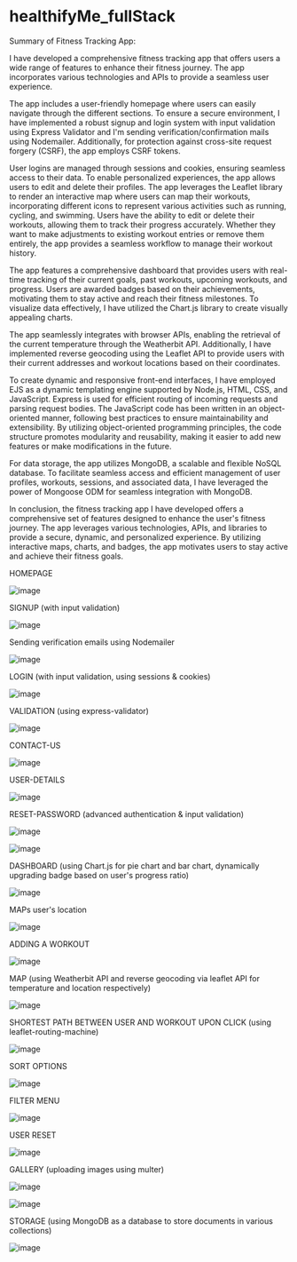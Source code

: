 # healthifyMe_fullStack

Summary of Fitness Tracking App:

I have developed a comprehensive fitness tracking app that offers users a wide range of features to enhance their fitness journey. The app incorporates various technologies and APIs to provide a seamless user experience.

The app includes a user-friendly homepage where users can easily navigate through the different sections. To ensure a secure environment, I have implemented a robust signup and login system with input validation using Express Validator and I'm sending verification/confirmation mails using Nodemailer. Additionally, for protection against cross-site request forgery (CSRF), the app employs CSRF tokens.

User logins are managed through sessions and cookies, ensuring seamless access to their data. To enable personalized experiences, the app allows users to edit and delete their profiles. The app leverages the Leaflet library to render an interactive map where users can map their workouts, incorporating different icons to represent various activities such as running, cycling, and swimming. Users have the ability to edit or delete their workouts, allowing them to track their progress accurately. Whether they want to make adjustments to existing workout entries or remove them entirely, the app provides a seamless workflow to manage their workout history.

The app features a comprehensive dashboard that provides users with real-time tracking of their current goals, past workouts, upcoming workouts, and progress. Users are awarded badges based on their achievements, motivating them to stay active and reach their fitness milestones. To visualize data effectively, I have utilized the Chart.js library to create visually appealing charts. 

The app seamlessly integrates with browser APIs, enabling the retrieval of the current temperature through the Weatherbit API. Additionally, I have implemented reverse geocoding using the Leaflet API to provide users with their current addresses and workout locations based on their coordinates.

To create dynamic and responsive front-end interfaces, I have employed EJS as a dynamic templating engine supported by Node.js, HTML, CSS, and JavaScript. Express is used for efficient routing of incoming requests and parsing request bodies. The JavaScript code has been written in an object-oriented manner, following best practices to ensure maintainability and extensibility. By utilizing object-oriented programming principles, the code structure promotes modularity and reusability, making it easier to add new features or make modifications in the future.

For data storage, the app utilizes MongoDB, a scalable and flexible NoSQL database. To facilitate seamless access and efficient management of user profiles, workouts, sessions, and associated data, I have leveraged the power of Mongoose ODM for seamless integration with MongoDB.

In conclusion, the fitness tracking app I have developed offers a comprehensive set of features designed to enhance the user's fitness journey. The app leverages various technologies, APIs, and libraries to provide a secure, dynamic, and personalized experience. By utilizing interactive maps, charts, and badges, the app motivates users to stay active and achieve their fitness goals.

HOMEPAGE

![image](https://github.com/pratikflies/healthifyMe_fullStack/assets/76919061/29b9f53a-7ddb-4ce9-805e-73a5a19d7fa1)

SIGNUP (with input validation)

![image](https://github.com/pratikflies/healthifyMe_fullStack/assets/76919061/4e1e2de2-9763-4d1c-9463-176d373f48f9)

Sending verification emails using Nodemailer

![image](https://github.com/pratikflies/healthifyMe_fullStack/assets/76919061/ab9995fe-71fe-4173-9e29-02c959d877f5)

LOGIN (with input validation, using sessions & cookies)

![image](https://github.com/pratikflies/healthifyMe_fullStack/assets/76919061/cf78b05e-e4e6-40b4-bd88-59a3cbfd8400)

VALIDATION (using express-validator)

![image](https://github.com/pratikflies/healthifyMe_fullStack/assets/76919061/0c8e5872-5499-40f8-96b4-051e03a83bda)

CONTACT-US

![image](https://github.com/pratikflies/healthifyMe_fullStack/assets/76919061/21f7c39f-89da-49ae-aebb-2a80b7ea74be)

USER-DETAILS

![image](https://github.com/pratikflies/healthifyMe_fullStack/assets/76919061/09b348e0-42b6-44c9-87af-b0935bacbaa4)

RESET-PASSWORD (advanced authentication & input validation)

![image](https://github.com/pratikflies/healthifyMe_fullStack/assets/76919061/cb9cdb09-3892-4c42-b5ef-6ed247dfa82f)

![image](https://github.com/pratikflies/healthifyMe_fullStack/assets/76919061/85ed06a8-3559-43f6-9790-e6f048b4c89e)

DASHBOARD (using Chart.js for pie chart and bar chart, dynamically upgrading badge based on user's progress ratio)

![image](https://github.com/pratikflies/healthifyMe_fullStack/assets/76919061/023b5640-644b-4738-9d7b-4a9c97006789)

MAPs user's location 

![image](https://github.com/pratikflies/healthifyMe_fullStack/assets/76919061/d69f20a8-7789-4183-b494-4c1bea068fcb)

ADDING A WORKOUT

![image](https://github.com/pratikflies/healthifyMe_fullStack/assets/76919061/46f73c61-9f50-4c07-9252-c8133f182d68)

MAP (using Weatherbit API and reverse geocoding via leaflet API for temperature and location respectively)

![image](https://github.com/pratikflies/healthifyMe_fullStack/assets/76919061/8292d9ed-7183-40e2-92f3-fe3260005d15)

SHORTEST PATH BETWEEN USER AND WORKOUT UPON CLICK (using leaflet-routing-machine)

![image](https://github.com/pratikflies/healthifyMe_fullStack/assets/76919061/ffce685e-5187-4980-a3af-4dd72f8488a3)

SORT OPTIONS

![image](https://github.com/pratikflies/healthifyMe_fullStack/assets/76919061/18f1f350-89b9-49a1-bfc0-47dfea4a42e1)

FILTER MENU

![image](https://github.com/pratikflies/healthifyMe_fullStack/assets/76919061/a1afbd5e-6778-4243-b29f-671f7a128297)

USER RESET 

![image](https://github.com/pratikflies/healthifyMe_fullStack/assets/76919061/d4b70a05-697a-4e46-bfda-54bd5e8c0b53)

GALLERY (uploading images using multer)

![image](https://github.com/pratikflies/healthifyMe_fullStack/assets/76919061/38d865f8-e016-45cb-beaf-401769a20464)

![image](https://github.com/pratikflies/healthifyMe_fullStack/assets/76919061/d9f3f338-bb41-4653-8842-e18e81b027ce)

STORAGE (using MongoDB as a database to store documents in various collections)

![image](https://github.com/pratikflies/healthifyMe_fullStack/assets/76919061/14f54f99-61a0-4eea-a0c1-326595a8b29f)
